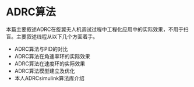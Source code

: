 # ADRC算法
本篇主要叙述ADRC在旋翼无人机调试过程中工程化应用中的实际效果，不用于扫盲。主要叙述线程从以下几个方面着手。
- ADRC算法与PID的对比
- ADRC算法在角速率环的实际效果
- ADRC算法在速度环的实际效果
- ADRC算法模型建立及优化
- 本人ADRCsimulink算法库介绍

